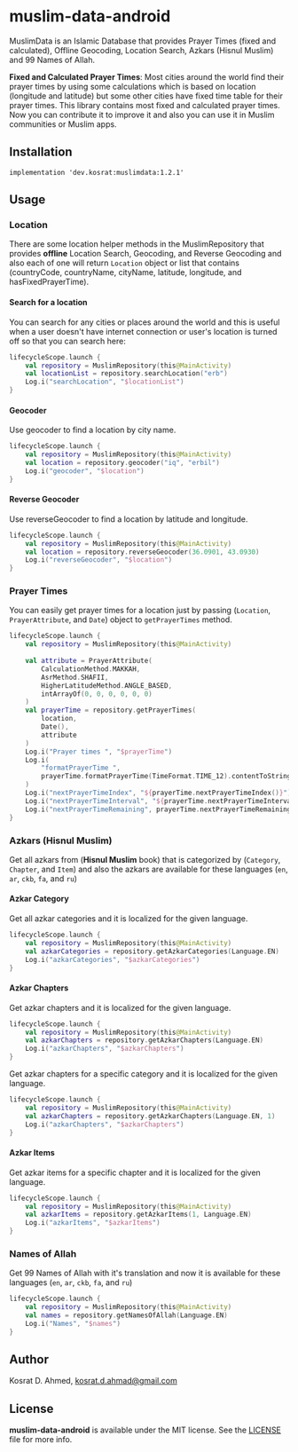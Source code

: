 muslim-data-android
===================

MuslimData is an Islamic Database that provides Prayer Times (fixed and calculated), Offline Geocoding, Location Search, Azkars (Hisnul Muslim) and 99 Names of Allah.

**Fixed and Calculated Prayer Times**:
Most cities around the world find their prayer times by using some calculations which is based on location (longitude and latitude) but some other cities have fixed time table for their prayer times. This library contains most fixed and calculated prayer times. Now you can contribute it to improve it and also you can use it in Muslim communities or Muslim apps.

## Installation
```
implementation 'dev.kosrat:muslimdata:1.2.1'
```

## Usage

### Location

There are some location helper methods in the MuslimRepository that provides **offline** Location Search, Geocoding, and Reverse Geocoding and also each of one will return `Location` object or list that contains (countryCode, countryName, cityName, latitude, longitude, and hasFixedPrayerTime).


#### Search for a location

You can search for any cities or places around the world and this is useful when a user doesn't have internet connection or user's location is turned off so that you can search here:
```kotlin
lifecycleScope.launch {
    val repository = MuslimRepository(this@MainActivity)
    val locationList = repository.searchLocation("erb")
    Log.i("searchLocation", "$locationList")
}
```

#### Geocoder

Use geocoder to find a location by city name.

```kotlin
lifecycleScope.launch {
    val repository = MuslimRepository(this@MainActivity)
    val location = repository.geocoder("iq", "erbil")
    Log.i("geocoder", "$location")
}
```

#### Reverse Geocoder

Use reverseGeocoder to find a location by latitude and longitude.

```kotlin
lifecycleScope.launch {
    val repository = MuslimRepository(this@MainActivity)
    val location = repository.reverseGeocoder(36.0901, 43.0930)
    Log.i("reverseGeocoder", "$location")
}
```

### Prayer Times

You can easily get prayer times for a location just by passing (`Location`, `PrayerAttribute`, and `Date`) object to `getPrayerTimes` method.

```kotlin
lifecycleScope.launch {
    val repository = MuslimRepository(this@MainActivity)
    
    val attribute = PrayerAttribute(
        CalculationMethod.MAKKAH,
        AsrMethod.SHAFII,
        HigherLatitudeMethod.ANGLE_BASED,
        intArrayOf(0, 0, 0, 0, 0, 0)
    )
    val prayerTime = repository.getPrayerTimes(
        location,
        Date(),
        attribute
    )
    Log.i("Prayer times ", "$prayerTime")
    Log.i(
        "formatPrayerTime ",
        prayerTime.formatPrayerTime(TimeFormat.TIME_12).contentToString()
    )
    Log.i("nextPrayerTimeIndex", "${prayerTime.nextPrayerTimeIndex()}")
    Log.i("nextPrayerTimeInterval", "${prayerTime.nextPrayerTimeInterval()}")
    Log.i("nextPrayerTimeRemaining", prayerTime.nextPrayerTimeRemaining())
}
```

### Azkars (Hisnul Muslim)

Get all azkars from (**Hisnul Muslim** book) that is categorized by (`Category`, `Chapter`, and `Item`) and also the azkars are available for these languages (`en`, `ar`, `ckb`, `fa`, and `ru`)

#### Azkar Category

Get all azkar categories and it is localized for the given language.

```kotlin
lifecycleScope.launch {
    val repository = MuslimRepository(this@MainActivity)
    val azkarCategories = repository.getAzkarCategories(Language.EN)
    Log.i("azkarCategories", "$azkarCategories")
}
```

#### Azkar Chapters

Get azkar chapters and it is localized for the given language.

```kotlin
lifecycleScope.launch {
    val repository = MuslimRepository(this@MainActivity)
    val azkarChapters = repository.getAzkarChapters(Language.EN)
    Log.i("azkarChapters", "$azkarChapters")
}
```

Get azkar chapters for a specific category and it is localized for the given language.

```kotlin
lifecycleScope.launch {
    val repository = MuslimRepository(this@MainActivity)
    val azkarChapters = repository.getAzkarChapters(Language.EN, 1)
    Log.i("azkarChapters", "$azkarChapters")
}
```

#### Azkar Items

Get azkar items for a specific chapter and it is localized for the given language.
```kotlin
lifecycleScope.launch {
    val repository = MuslimRepository(this@MainActivity)
    val azkarItems = repository.getAzkarItems(1, Language.EN)
    Log.i("azkarItems", "$azkarItems")
}
```

### Names of Allah

Get 99 Names of Allah with it's translation and now it is available for these languages (`en`, `ar`, `ckb`, `fa`, and `ru`)

```kotlin
lifecycleScope.launch {
    val repository = MuslimRepository(this@MainActivity)
    val names = repository.getNamesOfAllah(Language.EN)
    Log.i("Names", "$names")
} 
```
## Author

Kosrat D. Ahmed, kosrat.d.ahmad@gmail.com

## License

**muslim-data-android** is available under the MIT license. See the [LICENSE](LICENSE) file for more info.
